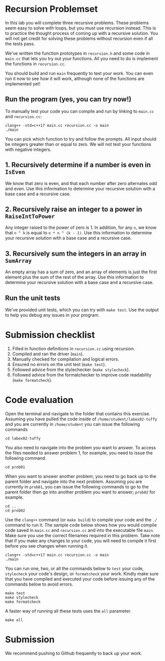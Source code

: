 # Recursion Problemset

In this lab you will complete three recursive problems. These problems seem easy to solve with loops, but you must use recursion instead. This is to practice the thought process of coming up with a recursive solution. You will not get credit for solving these problems without recursion even if all the tests pass.

We've written the function prototypes in ``recursion.h`` and some code in ``main.cc`` that lets you try out your functions. All you need to do is implement the functions in ``recursion.cc``.

You should build and run ``main`` frequently to test your work. You can even run it now to see how it will work, although none of the functions are implemented yet!

## Run the program (yes, you can try now!)

To manually test your code you can compile and run by linking to ``main.cc`` and ``recursion.cc``:

```
clang++ -std=c++17 main.cc recursion.cc -o main
./main
```

You can pick which function to try and follow the prompts. All input should be integers greater than or equal to zero. We will not test your functions with negative integers.

## 1. Recursively determine if a number is even in ``IsEven``

We know that zero is even, and that each number after zero alternates odd and even. Use this information to determine your recursive solution with a base case and a recursive case.

## 2. Recursively raise an integer to a power in ``RaiseIntToPower``

Any integer raised to the power of zero is 1. In addition, for any `n`, we know that `n ^ k` is equal to `n * n ^ (k - 1)`. Use this information to determine your recursive solution with a base case and a recursive case.

## 3. Recursively sum the integers in an array in ``SumArray``

An empty array has a sum of zero, and an array of elements is just the first element plus the sum of the rest of the array. Use this information to determine your recursive solution with a base case and a recursive case.

## Run the unit tests

We've provided unit tests, which you can try with ``make test``. Use the output to help you debug any issues in your program.

# Submission checklist
1. Filled in function definitions in ``recursion.cc`` using recursion.
1. Compiled and ran the driver (`main`).
1. Manually checked for compilation and logical errors.
1. Ensured no errors on the unit test (`make test`).
1. Followed advice from the stylechecker (`make stylecheck`).
1. Followed advice from the formatchecker to improve code readability (`make formatcheck`).

# Code evaluation
Open the terminal and navigate to the folder that contains this exercise. Assuming you have pulled the code inside of `/home/student/labex02-tuffy` and you are currently in `/home/student` you can issue the following commands

```
cd labex02-tuffy
```

You also need to navigate into the problem you want to answer. To access the files needed to answer problem 1, for example, you need to issue the following command.

```
cd prob01
```

When you want to answer another problem, you need to go back up to the parent folder and navigate into the next problem. Assuming you are currently in `prob01`, you can issue the following commands to go to the parent folder then go into another problem you want to answer; `prob02` for example.

```
cd ..
cd prob02
```

Use the `clang++` command (or ``make build``) to compile your code and the `./` command to run it. The sample code below shows how you would compile code saved in `main.cc` and `recursion.cc` and into the executable file `main`. Make sure you use the correct filenames required in this problem.  Take note that if you make any changes to your code, you will need to compile it first before you see changes when running it.

```
clang++ -std=c++17 main.cc recursion.cc -o main
./main
```

You can run one, two, or all the commands below to `test` your code, `stylecheck` your code's design, or `formatcheck` your work. Kindly make sure that you have compiled and executed your code before issuing any of the commands below to avoid errors.

```
make test
make stylecheck
make formatcheck
```

A faster way of running all these tests uses the `all` parameter.

```
make all
```

# Submission

We recommend pushing to Github frequently to back up your work.
